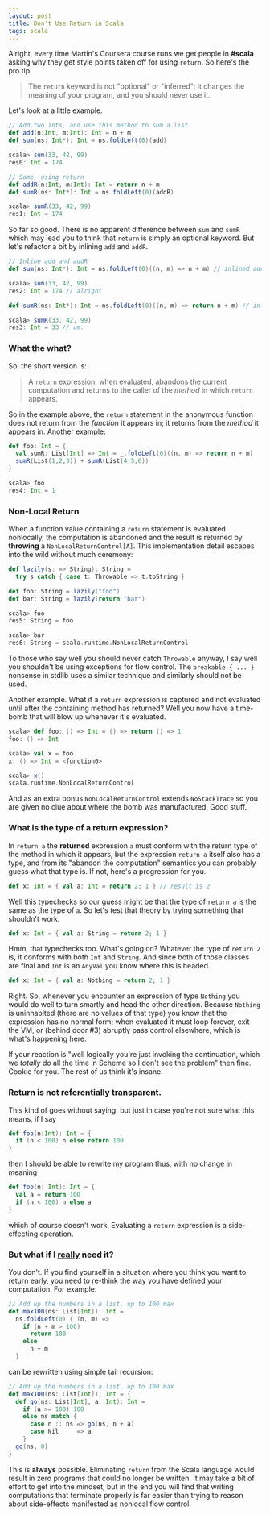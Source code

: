 ```yaml
---
layout: post
title: Don't Use Return in Scala
tags: scala
---
```


Alright, every time Martin's Coursera course runs we get people in **#scala** asking why they get style points taken off for using `return`. So here's the pro tip:

> The `return` keyword is not "optional" or "inferred"; it changes the meaning of your program, and you should never use it.

Let's look at a little example.

```scala
// Add two ints, and use this method to sum a list
def add(n:Int, m:Int): Int = n + m
def sum(ns: Int*): Int = ns.foldLeft(0)(add)

scala> sum(33, 42, 99)
res0: Int = 174

// Same, using return 
def addR(n:Int, m:Int): Int = return n + m
def sumR(ns: Int*): Int = ns.foldLeft(0)(addR)

scala> sumR(33, 42, 99)
res1: Int = 174
```

So far so good. There is no apparent difference between `sum` and `sumR` which may lead you to think that `return` is simply an optional keyword. But let's refactor a bit by inlining `add` and `addR`.

```scala
// Inline add and addR
def sum(ns: Int*): Int = ns.foldLeft(0)((n, m) => n + m) // inlined add

scala> sum(33, 42, 99)
res2: Int = 174 // alright

def sumR(ns: Int*): Int = ns.foldLeft(0)((n, m) => return n + m) // inlined addR

scala> sumR(33, 42, 99)
res3: Int = 33 // um.
``` 

### What the what?

So, the short version is:

> A `return` expression, when evaluated, abandons the current computation and returns to the caller of the *method* in which `return` appears.

So in the example above, the `return` statement in the anonymous function does not return from the *function* it appears in; it returns from the *method* it appears in. Another example:

```scala
def foo: Int = { 
  val sumR: List[Int] => Int = _.foldLeft(0)((n, m) => return n + m)
  sumR(List(1,2,3)) + sumR(List(4,5,6))
}

scala> foo
res4: Int = 1
```


### Non-Local Return

When a function value containing a `return` statement is evaluated nonlocally, the computation is abandoned and the result is returned by **throwing** a `NonLocalReturnControl[A]`. This implementation detail escapes into the wild without much ceremony:

```scala
def lazily(s: => String): String = 
  try s catch { case t: Throwable => t.toString }

def foo: String = lazily("foo")
def bar: String = lazily(return "bar")

scala> foo
res5: String = foo

scala> bar
res6: String = scala.runtime.NonLocalReturnControl
```

To those who say well you should never catch `Throwable` anyway, I say well you shouldn't be using exceptions for flow control. The `breakable { ... }` nonsense in stdlib uses a similar technique and similarly should not be used.

Another example. What if a `return` expression is captured and not evaluated until after the containing method has returned? Well you now have a time-bomb that will blow up whenever it's evaluated.

```scala
scala> def foo: () => Int = () => return () => 1
foo: () => Int

scala> val x = foo
x: () => Int = <function0>

scala> x()
scala.runtime.NonLocalReturnControl
```

And as an extra bonus `NonLocalReturnControl` extends `NoStackTrace` so you are given no clue about where the bomb was manufactured. Good stuff.


### What is the type of a return expression?

In `return a` the **returned** expression `a` must conform with the return type of the method in which it appears, but the expression `return a` itself also has a type, and from its "abandon the computation" semantics you can probably guess what that type is. If not, here's a progression for you.

```scala
def x: Int = { val a: Int = return 2; 1 } // result is 2
```

Well this typechecks so our guess might be that the type of `return a` is the same as the type of `a`. So let's test that theory by trying something that shouldn't work.

```scala
def x: Int = { val a: String = return 2; 1 } 
```

Hmm, that typechecks too. What's going on? Whatever the type of `return 2` is, it conforms with both `Int` and `String`. And since both of those classes are final and `Int` is an `AnyVal` you know where this is headed.

```scala
def x: Int = { val a: Nothing = return 2; 1 } 
```

Right. So, whenever you encounter an expression of type `Nothing` you would do well to turn smartly and head the other direction. Because `Nothing` is uninhabited (there are no values of that type) you know that the expression has no normal form; when evaluated it must loop forever, exit the VM, or (behind door #3) abruptly pass control elsewhere, which is what's happening here.

If your reaction is "well logically you're just invoking the continuation, which we *totally* do all the time in Scheme so I don't see the problem" then fine. Cookie for you. The rest of us think it's insane.

### Return is not referentially transparent.

This kind of goes without saying, but just in case you're not sure what this means, if I say

```scala
def foo(n:Int): Int = {
  if (n < 100) n else return 100
}
```

then I should be able to rewrite my program thus, with no change in meaning

```scala
def foo(n: Int): Int = {
  val a = return 100
  if (n < 100) n else a
}
```

which of course doesn't work. Evaluating a `return` expression is a side-effecting operation.

### But what if I <u>really</u> need it?

You don't. If you find yourself in a situation where you think you want to return early, you need to re-think the way you have defined your computation. For example:

```scala
// Add up the numbers in a list, up to 100 max
def max100(ns: List[Int]): Int = 
  ns.foldLeft(0) { (n, m) => 
    if (n + m > 100) 
      return 100 
    else 
      n + m
  }
```

can be rewritten using simple tail recursion:

```scala
// Add up the numbers in a list, up to 100 max
def max100(ns: List[Int]): Int = {
  def go(ns: List[Int], a: Int): Int = 
    if (a >= 100) 100
    else ns match {
      case n :: ns => go(ns, n + a)
      case Nil     => a
    }
  go(ns, 0)
}
```

This is **always** possible. Eliminating `return` from the Scala language would result in zero programs that could no longer be written. It may take a bit of effort to get into the mindset, but in the end you will find that writing computations that terminate properly is far easier than trying to reason about side-effects manifested as nonlocal flow control.




